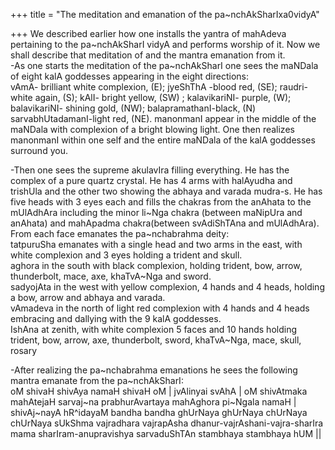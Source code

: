 +++
title = "The meditation and emanation of the pa~nchAkSharIxa0vidyA"

+++
We described earlier how one installs the yantra of mahAdeva pertaining
to the pa\~nchAkSharI vidyA and performs worship of it. Now we shall
describe that meditation of and the mantra emanation from it.  
\-As one starts the meditation of the pa\~nchAkSharI one sees the
maNDala of eight kalA goddesses appearing in the eight directions:  
vAmA- brilliant white complexion, (E); jyeShThA -blood red, (SE);
raudri- white again, (S); kAlI- bright yellow, (SW) ; kalavikariNI-
purple, (W); balavikariNI- shining gold, (NW); balapramathanI-black, (N)
sarvabhUtadamanI-light red, (NE). manonmanI appear in the middle of the
maNDala with complexion of a bright blowing light. One then realizes
manonmanI within one self and the entire maNDala of the kalA goddesses
surround you.

\-Then one sees the supreme akulavIra filling everything. He has the
complex of a pure quartz crystal. He has 4 arms with halAyudha and
trishUla and the other two showing the abhaya and varada mudra-s. He has
five heads with 3 eyes each and fills the chakras from the anAhata to
the mUlAdhAra including the minor li\~Nga chakra (between maNipUra and
anAhata) and mahApadma chakra(between svAdiShTAna and mUlAdhAra). From
each face emanates the pa\~nchabrahma deity:  
tatpuruSha emanates with a single head and two arms in the east, with
white complexion and 3 eyes holding a trident and skull.  
aghora in the south with black complexion, holding trident, bow, arrow,
thunderbolt, mace, axe, khaTvA\~Nga and sword.  
sadyojAta in the west with yellow complexion, 4 hands and 4 heads,
holding a bow, arrow and abhaya and varada.  
vAmadeva in the north of light red complexion with 4 hands and 4 heads
embracing and dallying with the 9 kalA goddesses.  
IshAna at zenith, with white complexion 5 faces and 10 hands holding
trident, bow, arrow, axe, thunderbolt, sword, khaTvA\~Nga, mace, skull,
rosary

\-After realizing the pa\~nchabrahma emanations he sees the following
mantra emanate from the pa\~nchAkSharI:  
oM shivaH shivAya namaH shivaH oM | jvAlinyai svAhA | oM shivAtmaka
mahAtejaH sarvaj\~na prabhurAvartaya mahAghora pi\~Ngala namaH |
shivAj\~nayA hR^idayaM bandha bandha ghUrNaya ghUrNaya chUrNaya chUrNaya
sUkShma vajradhara vajrapAsha dhanur-vajrAshani-vajra-sharIra mama
sharIram-anupravishya sarvaduShTAn stambhaya stambhaya hUM ||
